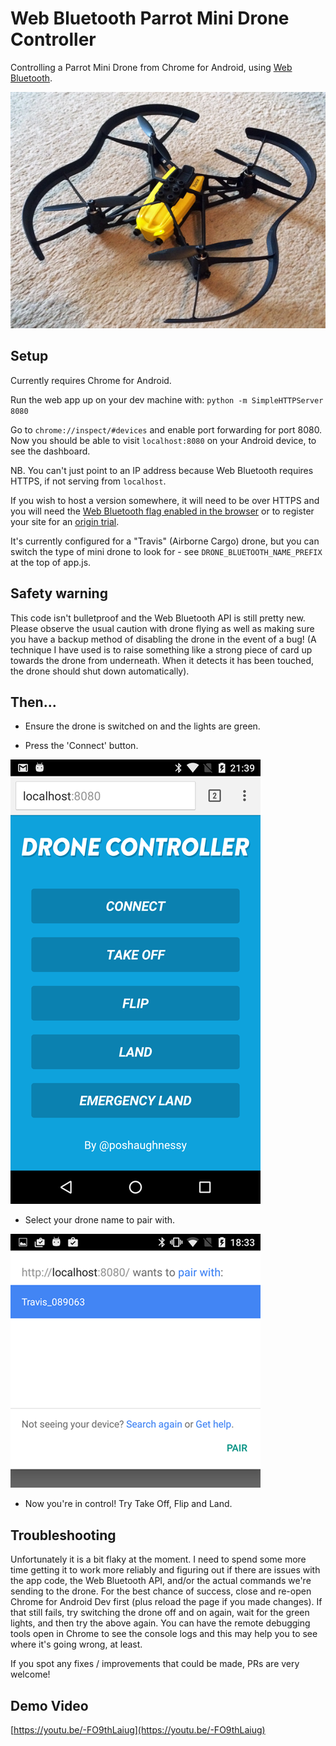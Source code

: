 # Web Bluetooth Parrot Mini Drone Controller

Controlling a Parrot Mini Drone from Chrome for Android, using [Web Bluetooth](https://developers.google.com/web/updates/2015/07/interact-with-ble-devices-on-the-web?hl=en).

![Parrot mini drone](docs/images/parrot-mini-drone.jpg?raw=true "Parrot mini drone") 
 
## Setup

Currently requires Chrome for Android.

Run the web app up on your dev machine with: `python -m SimpleHTTPServer 8080`

Go to `chrome://inspect/#devices` and enable port forwarding for port 8080.
Now you should be able to visit `localhost:8080` on your Android device, to see the dashboard. 

NB. You can't just point to an IP address because Web Bluetooth requires HTTPS, if not serving from `localhost`. 

If you wish to host a version somewhere, it will need to be over HTTPS and you will need the [Web Bluetooth flag enabled in the browser](https://developers.google.com/web/updates/2015/07/interact-with-ble-devices-on-the-web#before-we-start) or to register your site for an [origin trial](https://github.com/jpchase/OriginTrials).

It's currently configured for a "Travis" (Airborne Cargo) drone, but you can switch the type of mini drone to look
for - see `DRONE_BLUETOOTH_NAME_PREFIX` at the top of app.js.   

## Safety warning

This code isn't bulletproof and the Web Bluetooth API is still pretty new. Please observe the usual caution with drone flying as well as making sure you have a backup method of disabling the drone in the event of a bug! (A technique I have used is to raise something like a strong piece of card up towards the drone from underneath. When it detects it has been touched, the drone should shut down automatically).

## Then...

* Ensure the drone is switched on and the lights are green.

* Press the 'Connect' button.

![App screenshot](docs/images/app.png?raw=true "App screenshot")

* Select your drone name to pair with.

![Pair screen](docs/images/pair-screen.png?raw=true "Pair screen")

* Now you're in control! Try Take Off, Flip and Land.  

## Troubleshooting

Unfortunately it is a bit flaky at the moment. I need to spend some more time getting it to work more reliably and figuring out if there are issues with the app code, the Web Bluetooth API, and/or the actual commands we're sending to the drone. For the best chance of success, close and re-open Chrome for Android Dev first (plus reload the page if you made changes).
If that still fails, try switching the drone off and on again, wait for the green lights, and then try the above again. You can have the remote debugging tools open in Chrome to see the console logs and this may help you to see where it's going wrong, at least.

If you spot any fixes / improvements that could be made, PRs are very welcome!


## Demo Video

[https://youtu.be/-FO9thLaiug](https://youtu.be/-FO9thLaiug)
